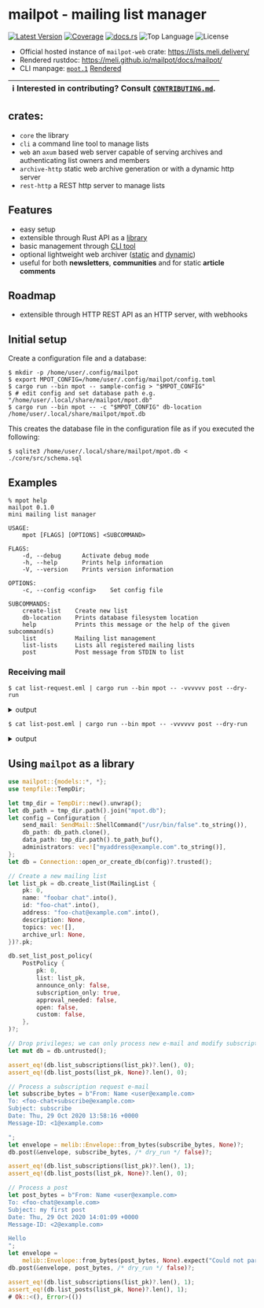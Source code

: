 # mailpot - mailing list manager

[![Latest Version]][crates.io]&nbsp;[![Coverage]][grcov-rport]&nbsp;[![docs.rs]][rustdoc]&nbsp;![Top Language]&nbsp;![License]

[Latest Version]: https://img.shields.io/crates/v/mailpot.svg?color=white
[crates.io]: https://crates.io/crates/mailpot
[Top Language]: https://img.shields.io/github/languages/top/meli/mailpot?color=white&logo=rust&logoColor=black
[License]: https://img.shields.io/github/license/meli/mailpot?color=white
[docs.rs]: https://img.shields.io/docsrs/mailpot?color=white
[rustdoc]: https://meli.github.io/mailpot/docs/mailpot/
[Coverage]: https://img.shields.io/endpoint?color=white&url=https://meli.github.io/mailpot/coverage/coverage.json
[grcov-rport]: https://meli.github.io/mailpot/coverage/

- Official hosted instance of `mailpot-web` crate: <https://lists.meli.delivery/>
- Rendered rustdoc: <https://meli.github.io/mailpot/docs/mailpot/>
- CLI manpage: [`mpot.1`](./docs/mpot.1) [Rendered](https://git.meli.delivery/meli/mailpot/src/branch/main/docs/mpot.1)

| ℹ️  Interested in contributing? Consult [`CONTRIBUTING.md`](./CONTRIBUTING.md). |
| ---                                                                            |

## crates:

- `core` the library
- `cli` a command line tool to manage lists
- `web` an `axum` based web server capable of serving archives and authenticating list owners and members
- `archive-http` static web archive generation or with a dynamic http server
- `rest-http` a REST http server to manage lists

## Features

- easy setup
- extensible through Rust API as a [library](./core)
- basic management through [CLI tool](./cli/)
- optional lightweight web archiver ([static](./archive-http/) and [dynamic](./web/))
- useful for both **newsletters**, **communities** and for static **article comments**

## Roadmap

- extensible through HTTP REST API as an HTTP server, with webhooks

## Initial setup

Create a configuration file and a database:

```shell
$ mkdir -p /home/user/.config/mailpot
$ export MPOT_CONFIG=/home/user/.config/mailpot/config.toml
$ cargo run --bin mpot -- sample-config > "$MPOT_CONFIG"
$ # edit config and set database path e.g. "/home/user/.local/share/mailpot/mpot.db"
$ cargo run --bin mpot -- -c "$MPOT_CONFIG" db-location
/home/user/.local/share/mailpot/mpot.db
```

This creates the database file in the configuration file as if you executed the following:

```shell
$ sqlite3 /home/user/.local/share/mailpot/mpot.db < ./core/src/schema.sql
```

## Examples

```text
% mpot help
mailpot 0.1.0
mini mailing list manager

USAGE:
    mpot [FLAGS] [OPTIONS] <SUBCOMMAND>

FLAGS:
    -d, --debug      Activate debug mode
    -h, --help       Prints help information
    -V, --version    Prints version information

OPTIONS:
    -c, --config <config>    Set config file

SUBCOMMANDS:
    create-list    Create new list
    db-location    Prints database filesystem location
    help           Prints this message or the help of the given subcommand(s)
    list           Mailing list management
    list-lists     Lists all registered mailing lists
    post           Post message from STDIN to list
```

### Receiving mail

```shell
$ cat list-request.eml | cargo run --bin mpot -- -vvvvvv post --dry-run
```

<details><summary>output</summary>

```shell
TRACE - Received envelope to post: Envelope {
    Subject: "unsubscribe",
    Date: "Tue, 04 Aug 2020 14:10:13 +0300",
    From: [
        Address::Mailbox {
            display_name: "Mxxxx Pxxxxxxxxxxxx",
            address_spec: "exxxxx@localhost",
        },
    ],
    To: [
        Address::Mailbox {
            display_name: "",
            address_spec: "test-announce+request@localhost",
        },
    ],
    Message-ID: "<ejduu.fddf8sgen4j7@localhost>",
    In-Reply-To: None,
    References: None,
    Hash: 12581897380059220314,
}
TRACE - unsubscribe action for addresses [Address::Mailbox { display_name: "Mxxxx Pxxxxxxxxxxxx", address_spec: "exxxxx@localhost" }] in list [#2 test-announce] test announcements <test-announce@localhost>
TRACE - Is post related to list [#1 test] Test list <test@localhost>? false
```
</details>

```shell
$ cat list-post.eml | cargo run --bin mpot -- -vvvvvv post --dry-run
```

<details><summary>output</summary>

```shell
TRACE - Received envelope to post: Envelope {
    Subject: "[test-announce] new test releases",
    Date: "Tue, 04 Aug 2020 14:10:13 +0300",
    From: [
        Address::Mailbox {
            display_name: "Mxxxx Pxxxxxxxxxxxx",
            address_spec: "exxxxx@localhost",
        },
    ],
    To: [
        Address::Mailbox {
            display_name: "",
            address_spec: "test-announce@localhost",
        },
    ],
    Message-ID: "<ejduu.sddf8sgen4j7@localhost>",
    In-Reply-To: None,
    References: None,
    Hash: 10220641455578979007,
}
TRACE - Is post related to list [#1 test] Test list <test@localhost>? false
TRACE - Is post related to list [#2 test-announce] test announcements <test-announce@localhost>? true
TRACE - Examining list "test announcements" <test-announce@localhost>
TRACE - List subscriptions [
    ListSubscription {
        list: 2,
        address: "exxxxx@localhost",
        name: None,
        digest: false,
        hide_address: false,
        receive_duplicates: false,
        receive_own_posts: true,
        receive_confirmation: true,
        enabled: true,
    },
]
TRACE - Running FixCRLF filter
TRACE - Running PostRightsCheck filter
TRACE - Running AddListHeaders filter
TRACE - Running FinalizeRecipients filter
TRACE - examining subscription ListSubscription { list: 2, address: "exxxxx@localhost", name: None, digest: false, hide_address: false, receive_duplicates: false, receive_own_posts: true, receive_confirmation: true, enabled: true }
TRACE - subscription is submitter
TRACE - subscription gets copy
TRACE - result Ok(
    Post {
        list: MailingList {
            pk: 2,
            name: "test announcements",
            id: "test-announce",
            address: "test-announce@localhost",
            description: None,
            archive_url: None,
        },
        from: Address::Mailbox {
            display_name: "Mxxxx Pxxxxxxxxxxxx",
            address_spec: "exxxxx@localhost",
        },
        subscriptions: 1,
        bytes: 851,
        policy: None,
        to: [
            Address::Mailbox {
                display_name: "",
                address_spec: "test-announce@localhost",
            },
        ],
        action: Accept {
            recipients: [
                Address::Mailbox {
                    display_name: "",
                    address_spec: "exxxxx@localhost",
                },
            ],
            digests: [],
        },
    },
)
```
</details>

## Using `mailpot` as a library

```rust
use mailpot::{models::*, *};
use tempfile::TempDir;

let tmp_dir = TempDir::new().unwrap();
let db_path = tmp_dir.path().join("mpot.db");
let config = Configuration {
    send_mail: SendMail::ShellCommand("/usr/bin/false".to_string()),
    db_path: db_path.clone(),
    data_path: tmp_dir.path().to_path_buf(),
    administrators: vec!["myaddress@example.com".to_string()],
};
let db = Connection::open_or_create_db(config)?.trusted();

// Create a new mailing list
let list_pk = db.create_list(MailingList {
    pk: 0,
    name: "foobar chat".into(),
    id: "foo-chat".into(),
    address: "foo-chat@example.com".into(),
    description: None,
    topics: vec![],
    archive_url: None,
})?.pk;

db.set_list_post_policy(
    PostPolicy {
        pk: 0,
        list: list_pk,
        announce_only: false,
        subscription_only: true,
        approval_needed: false,
        open: false,
        custom: false,
    },
)?;

// Drop privileges; we can only process new e-mail and modify subscriptions from now on.
let mut db = db.untrusted();

assert_eq!(db.list_subscriptions(list_pk)?.len(), 0);
assert_eq!(db.list_posts(list_pk, None)?.len(), 0);

// Process a subscription request e-mail
let subscribe_bytes = b"From: Name <user@example.com>
To: <foo-chat+subscribe@example.com>
Subject: subscribe
Date: Thu, 29 Oct 2020 13:58:16 +0000
Message-ID: <1@example.com>

";
let envelope = melib::Envelope::from_bytes(subscribe_bytes, None)?;
db.post(&envelope, subscribe_bytes, /* dry_run */ false)?;

assert_eq!(db.list_subscriptions(list_pk)?.len(), 1);
assert_eq!(db.list_posts(list_pk, None)?.len(), 0);

// Process a post
let post_bytes = b"From: Name <user@example.com>
To: <foo-chat@example.com>
Subject: my first post
Date: Thu, 29 Oct 2020 14:01:09 +0000
Message-ID: <2@example.com>

Hello
";
let envelope =
    melib::Envelope::from_bytes(post_bytes, None).expect("Could not parse message");
db.post(&envelope, post_bytes, /* dry_run */ false)?;

assert_eq!(db.list_subscriptions(list_pk)?.len(), 1);
assert_eq!(db.list_posts(list_pk, None)?.len(), 1);
# Ok::<(), Error>(())
```
